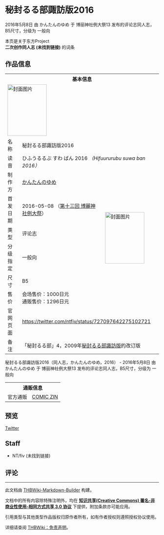 # 秘封るる部諏訪版2016

<!-- source html: G:\repos\THBWiki-Markdown-Builder\THBWikiMarkdown\Temp\main\a\a9\ns0%3A%E7%A7%98%E5%B0%81%E3%82%8B%E3%82%8B%E9%83%A8%E8%AB%8F%E8%A8%AA%E7%89%882016.html -->

2016年5月8日 由 かんたんのゆめ 于 博丽神社例大祭13 发布的评论志同人志，B5尺寸，分级为 一般向

本页是关于东方Project  
 **二次创作同人志 (未找到链接)** 的词条
## 作品信息

<table><tbody><tr><th colspan="3">基本信息</th></tr><tr><td class="cover-artwork-mobile" colspan="2"><a href="./文件-秘封るる部諏訪版2016封面.jpg.md" class="image" title="封面图片"><img alt="封面图片" src="https://upload.thwiki.cc/thumb/c/c8/%E7%A7%98%E5%B0%81%E3%82%8B%E3%82%8B%E9%83%A8%E8%AB%8F%E8%A8%AA%E7%89%882016%E5%B0%81%E9%9D%A2.jpg/128px-%E7%A7%98%E5%B0%81%E3%82%8B%E3%82%8B%E9%83%A8%E8%AB%8F%E8%A8%AA%E7%89%882016%E5%B0%81%E9%9D%A2.jpg" decoding="async" loading="lazy" width="128" height="168" srcset="https://upload.thwiki.cc/thumb/c/c8/%E7%A7%98%E5%B0%81%E3%82%8B%E3%82%8B%E9%83%A8%E8%AB%8F%E8%A8%AA%E7%89%882016%E5%B0%81%E9%9D%A2.jpg/191px-%E7%A7%98%E5%B0%81%E3%82%8B%E3%82%8B%E9%83%A8%E8%AB%8F%E8%A8%AA%E7%89%882016%E5%B0%81%E9%9D%A2.jpg 1.5x, https://upload.thwiki.cc/thumb/c/c8/%E7%A7%98%E5%B0%81%E3%82%8B%E3%82%8B%E9%83%A8%E8%AB%8F%E8%A8%AA%E7%89%882016%E5%B0%81%E9%9D%A2.jpg/255px-%E7%A7%98%E5%B0%81%E3%82%8B%E3%82%8B%E9%83%A8%E8%AB%8F%E8%A8%AA%E7%89%882016%E5%B0%81%E9%9D%A2.jpg 2x" data-file-width="686" data-file-height="903"></a></td>
</tr><tr><td class="label">名称</td><td colspan="2"> 秘封るる部諏訪版2016 </td></tr><tr><td class="label">读音</td><td colspan="2"> ひふうるるぶ すわ ばん 2016 <i>（Hifuururubu suwa ban 2016）</i> </td></tr><tr><td class="label">制作方</td><td><a href="./かんたんのゆめ.md" title="かんたんのゆめ">かんたんのゆめ</a></td><td class="cover-artwork" rowspan="6" style="min-width:168px;"><a href="./文件-秘封るる部諏訪版2016封面.jpg.md" class="image" title="封面图片"><img alt="封面图片" src="https://upload.thwiki.cc/thumb/c/c8/%E7%A7%98%E5%B0%81%E3%82%8B%E3%82%8B%E9%83%A8%E8%AB%8F%E8%A8%AA%E7%89%882016%E5%B0%81%E9%9D%A2.jpg/128px-%E7%A7%98%E5%B0%81%E3%82%8B%E3%82%8B%E9%83%A8%E8%AB%8F%E8%A8%AA%E7%89%882016%E5%B0%81%E9%9D%A2.jpg" decoding="async" loading="lazy" width="128" height="168" srcset="https://upload.thwiki.cc/thumb/c/c8/%E7%A7%98%E5%B0%81%E3%82%8B%E3%82%8B%E9%83%A8%E8%AB%8F%E8%A8%AA%E7%89%882016%E5%B0%81%E9%9D%A2.jpg/191px-%E7%A7%98%E5%B0%81%E3%82%8B%E3%82%8B%E9%83%A8%E8%AB%8F%E8%A8%AA%E7%89%882016%E5%B0%81%E9%9D%A2.jpg 1.5x, https://upload.thwiki.cc/thumb/c/c8/%E7%A7%98%E5%B0%81%E3%82%8B%E3%82%8B%E9%83%A8%E8%AB%8F%E8%A8%AA%E7%89%882016%E5%B0%81%E9%9D%A2.jpg/255px-%E7%A7%98%E5%B0%81%E3%82%8B%E3%82%8B%E9%83%A8%E8%AB%8F%E8%A8%AA%E7%89%882016%E5%B0%81%E9%9D%A2.jpg 2x" data-file-width="686" data-file-height="903"></a></td>
</tr><tr><td class="label">首发日期</td><td>2016-05-08&#160;（<a href="/展会作品列表?e=%E5%8D%9A%E4%B8%BD%E7%A5%9E%E7%A4%BE%E4%BE%8B%E5%A4%A7%E7%A5%AD%2313">第十三回 博麗神社例大祭</a>）</td></tr><tr><td class="label">类型</td><td>评论志</td></tr><tr><td class="label">分级指定</td><td>一般向</td></tr><tr><td class="label">尺寸</td><td>B5</td></tr><tr><td class="label">售价</td><td>会场售价：1000日元<br>通贩售价：1296日元</td></tr>
<tr><td class="label">官网页面</td><td colspan="2"><a rel="nofollow" class="external free" href="https://twitter.com/ntfiv/status/727097642275102721">https://twitter.com/ntfiv/status/727097642275102721</a></td></tr><tr><td class="label">备注</td><td colspan="2">「秘封るる部」4，2009年<a href="./秘封るる部諏訪版.md" title="秘封るる部諏訪版">秘封るる部諏訪版</a>的改订版</td></tr></tbody></table>

秘封るる部諏訪版2016（同人志，かんたんのゆめ，2016） - 2016年5月8日 由 かんたんのゆめ 于 博丽神社例大祭13 发布的评论志同人志，B5尺寸，分级为 一般向

<table><tbody><tr><th colspan="3">通贩信息</th></tr><tr><td class="label">官方通贩</td><td colspan="2"><a rel="nofollow" class="external text" href="https://shop.comiczin.jp/products/detail.php?product_id=28375">COMIC ZIN</a></td></tr></tbody></table>


## 预览
  
[Twitter](https://twitter.com/ntfiv/status/727097642275102721)
  

## Staff
- NT/fiv (未找到链接)

## 评论




---

此文档由 [THBWiki-Markdown-Builder](https://github.com/Delsin-Yu/THBWiki-Markdown-Builder) 构建。

文档中的所有内容除特殊注明外，均在 [**知识共享(Creative Commons) 署名-非商业性使用-相同方式共享 3.0 协议**](https://creativecommons.org/licenses/by-sa/3.0/deed.zh-hans) 下提供，附加条款亦可能应用。

引用类型与其他类型作品版权归原作者所有，如有作者授权则遵照授权协议使用。

详细请查阅 [THBWiki：免责声明](https://thbwiki.cc/THBWiki:%E5%85%8D%E8%B4%A3%E5%A3%B0%E6%98%8E)。

